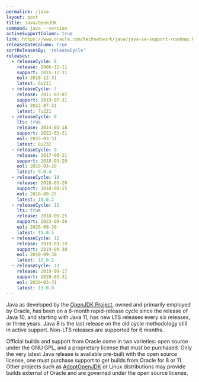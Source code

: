```yaml
---
permalink: /java
layout: post
title: Java/OpenJDK
command: java --version
activeSupportColumn: true
link: https://www.oracle.com/technetwork/java/java-se-support-roadmap.html
releaseDateColumn: true
sortReleasesBy: 'releaseCycle'
releases:
  - releaseCycle: 6
    release: 2006-12-11
    support: 2015-12-31
    eol: 2018-12-31
    latest: 6u211
  - releaseCycle: 7
    release: 2011-07-07
    support: 2019-07-31
    eol: 2022-07-31
    latest: 7u221
  - releaseCycle: 8
    lts: true
    release: 2014-03-18
    support: 2022-03-31
    eol: 2025-03-31
    latest: 8u232
  - releaseCycle: 9
    release: 2017-09-21
    support: 2018-03-20
    eol: 2018-03-20
    latest: 9.0.4
  - releaseCycle: 10
    release: 2018-03-20
    support: 2018-09-25
    eol: 2018-09-25
    latest: 10.0.2
  - releaseCycle: 11
    lts: true
    release: 2018-09-25
    support: 2023-09-30
    eol: 2026-09-30
    latest: 11.0.5
  - releaseCycle: 12
    release: 2019-03-19
    support: 2019-09-30
    eol: 2019-09-30
    latest: 12.0.2
  - releaseCycle: 13
    release: 2019-09-17
    support: 2020-03-31
    eol: 2020-03-31
    latest: 13.0.0
---
```


Java as developed by the [OpenJDK Project](https://openjdk.java.net/), owned and primarily employed by Oracle, has been on a 6-month rapid-release cycle since the release of Java 10, and starting with Java 11, has new LTS releases every six releases, or three years. Java 8 is the last release on the old cycle methodology still in active support. Non-LTS releases are supported for 6 months.

Official builds and support from Oracle come in two varieties: open source under the GNU GPL, and a proprietary license that must be purchased. Only the very latest Java release is available pre-built with the open source license, one must purchase support to get builds from Oracle for 8 or 11. Other projects such as [AdoptOpenJDK](https://adoptopenjdk.net/) or Linux distributions may provide builds external of Oracle and are governed under the open source license.
